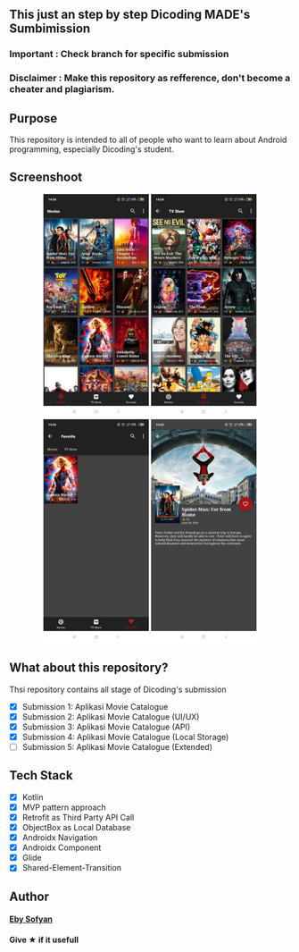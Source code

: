 ## This just an step by step Dicoding MADE's Sumbimission
### Important : Check branch for specific submission
### Disclaimer : Make this repository as refference, don't become a cheater and plagiarism.


## Purpose
This repository is intended to all of people who want to learn about Android programming, especially Dicoding's student.


## Screenshoot
<p align="center">
<img width="auto" height="400" src="./1.jpg">
<img width="auto" height="400" src="./2.jpg">
<img width="auto" height="400" src="./3.jpg">
<img width="auto" height="400" src="./4.jpg">
</p>

## What about this repository?
Thsi repository contains all stage of Dicoding's submission
- [x] Submission 1: Aplikasi Movie Catalogue
- [x] Submission 2: Aplikasi Movie Catalogue (UI/UX)
- [x] Submission 3: Aplikasi Movie Catalogue (API)
- [x] Submission 4: Aplikasi Movie Catalogue (Local Storage)
- [ ] Submission 5: Aplikasi Movie Catalogue (Extended)

## Tech Stack
- [x] Kotlin
- [x] MVP pattern approach
- [x] Retrofit as Third Party API Call
- [x] ObjectBox as Local Database
- [x] Androidx Navigation
- [x] Androidx Component
- [x] Glide
- [x] Shared-Element-Transition

## Author
#### <a href="">Eby Sofyan</a>

#### Give ★ if it usefull
